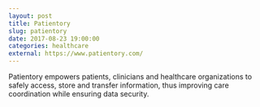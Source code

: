 ```yaml
---
layout: post
title: Patientory
slug: patientory
date: 2017-08-23 19:00:00
categories: healthcare
external: https://www.patientory.com/
---
```


Patientory empowers patients, clinicians and healthcare organizations to safely access, store and transfer information, thus improving care coordination while ensuring data security.
